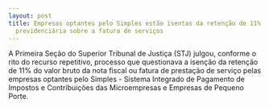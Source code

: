```yaml
---
layout: post
title: Empresas optantes pelo Simples estão isentas da retenção de 11% de contribuição
  previdenciária sobre a fatura de serviços
---
```

A Primeira Seção do Superior Tribunal de Justiça (STJ) julgou, conforme o rito do recurso repetitivo, processo que questionava a isenção da retenção de 11% do valor bruto da nota fiscal ou fatura de prestação de serviço pelas empresas optantes pelo Simples - Sistema Integrado de Pagamento de Impostos e Contribuições das Microempresas e Empresas de Pequeno Porte.
